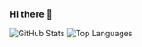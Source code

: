### Hi there 👋

<!--
**shihab3750/shihab3750** is a ✨ _special_ ✨ repository because its `README.md` (this file) appears on your GitHub profile.
- 🔭 I’m currently working on ...
- 🌱 I’m currently learning ...
- 👯 I’m looking to collaborate on ...
- 🤔 I’m looking for help with ...
- 💬 Ask me about ...
- 📫 How to reach me: ...
- 😄 Pronouns: ...
- ⚡ Fun fact: ...
Here are some ideas to get you started:

-->

![GitHub Stats](https://github-readme-stats-phi-sandy-16.vercel.app/api?username=shihab3750&theme=radical)
![Top Languages](https://github-readme-stats-phi-sandy-16.vercel.app/api/top-langs/?username=SHIHAB3750&show_icons=true&theme=radical)


